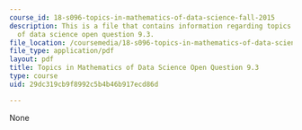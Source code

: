 ```yaml
---
course_id: 18-s096-topics-in-mathematics-of-data-science-fall-2015
description: This is a file that contains information regarding topics in mathematics
  of data science open question 9.3.
file_location: /coursemedia/18-s096-topics-in-mathematics-of-data-science-fall-2015/29dc319cb9f8992c5b4b46b917ecd86d_MIT18_S096F15_Open9.3.pdf
file_type: application/pdf
layout: pdf
title: Topics in Mathematics of Data Science Open Question 9.3
type: course
uid: 29dc319cb9f8992c5b4b46b917ecd86d

---
```

None